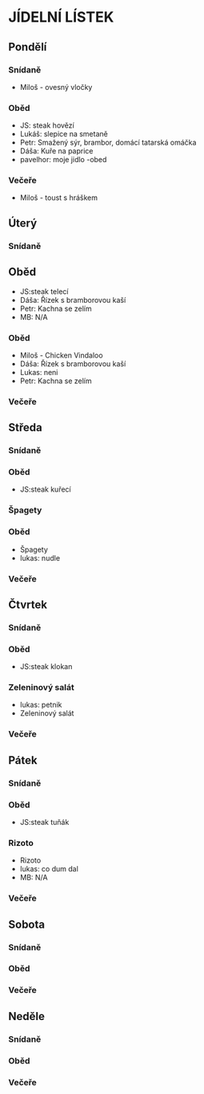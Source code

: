 ﻿# JÍDELNÍ LÍSTEK

## Pondělí
### Snídaně
 - Miloš - ovesný vločky

### Oběd
 - JS: steak hovězí
 - Lukáš: slepice na smetaně
 - Petr: Smažený sýr, brambor, domácí tatarská omáčka
 - Dáša:  Kuře na paprice
 - pavelhor: moje jidlo -obed
### Večeře
 - Miloš - toust s hráškem

## Úterý
### Snídaně
## Oběd 
 - JS:steak telecí
 - Dáša: Řízek s bramborovou kaší
 - Petr: Kachna se zelím
 - MB: N/A

### Oběd
 - Miloš - Chicken Vindaloo
 - Dáša: Řízek s bramborovou kaší
 - Lukas: neni
 - Petr: Kachna se zelím
### Večeře

## Středa
### Snídaně
### Oběd
 - JS:steak kuřecí
### Špagety
### Oběd
 - Špagety
 - lukas: nudle
### Večeře

## Čtvrtek
### Snídaně
### Oběd
 - JS:steak klokan
### Zeleninový salát
 - lukas: petnik
 - Zeleninový salát
### Večeře

## Pátek
### Snídaně
### Oběd
 - JS:steak tuňák
### Rizoto	
 - Rizoto	
 - lukas: co dum dal
 - MB: N/A
### Večeře

## Sobota
### Snídaně
### Oběd
### Večeře

## Neděle
### Snídaně
### Oběd
### Večeře
